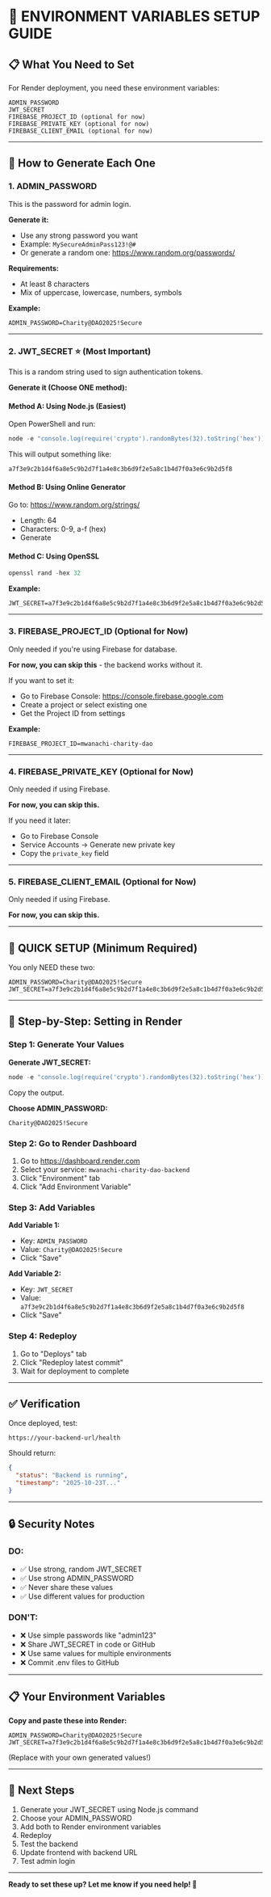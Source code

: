 # 🔐 ENVIRONMENT VARIABLES SETUP GUIDE

## 📋 What You Need to Set

For Render deployment, you need these environment variables:

```
ADMIN_PASSWORD
JWT_SECRET
FIREBASE_PROJECT_ID (optional for now)
FIREBASE_PRIVATE_KEY (optional for now)
FIREBASE_CLIENT_EMAIL (optional for now)
```

---

## 🔑 How to Generate Each One

### 1. **ADMIN_PASSWORD**
This is the password for admin login.

**Generate it:**
- Use any strong password you want
- Example: `MySecureAdminPass123!@#`
- Or generate a random one: https://www.random.org/passwords/

**Requirements:**
- At least 8 characters
- Mix of uppercase, lowercase, numbers, symbols

**Example:**
```
ADMIN_PASSWORD=Charity@DAO2025!Secure
```

---

### 2. **JWT_SECRET** ⭐ (Most Important)
This is a random string used to sign authentication tokens.

**Generate it (Choose ONE method):**

#### Method A: Using Node.js (Easiest)
Open PowerShell and run:
```powershell
node -e "console.log(require('crypto').randomBytes(32).toString('hex'))"
```

This will output something like:
```
a7f3e9c2b1d4f6a8e5c9b2d7f1a4e8c3b6d9f2e5a8c1b4d7f0a3e6c9b2d5f8
```

#### Method B: Using Online Generator
Go to: https://www.random.org/strings/
- Length: 64
- Characters: 0-9, a-f (hex)
- Generate

#### Method C: Using OpenSSL
```powershell
openssl rand -hex 32
```

**Example:**
```
JWT_SECRET=a7f3e9c2b1d4f6a8e5c9b2d7f1a4e8c3b6d9f2e5a8c1b4d7f0a3e6c9b2d5f8
```

---

### 3. **FIREBASE_PROJECT_ID** (Optional for Now)
Only needed if you're using Firebase for database.

**For now, you can skip this** - the backend works without it.

If you want to set it:
- Go to Firebase Console: https://console.firebase.google.com
- Create a project or select existing one
- Get the Project ID from settings

**Example:**
```
FIREBASE_PROJECT_ID=mwanachi-charity-dao
```

---

### 4. **FIREBASE_PRIVATE_KEY** (Optional for Now)
Only needed if using Firebase.

**For now, you can skip this.**

If you need it later:
- Go to Firebase Console
- Service Accounts → Generate new private key
- Copy the `private_key` field

---

### 5. **FIREBASE_CLIENT_EMAIL** (Optional for Now)
Only needed if using Firebase.

**For now, you can skip this.**

---

## 🚀 QUICK SETUP (Minimum Required)

You only NEED these two:

```
ADMIN_PASSWORD=Charity@DAO2025!Secure
JWT_SECRET=a7f3e9c2b1d4f6a8e5c9b2d7f1a4e8c3b6d9f2e5a8c1b4d7f0a3e6c9b2d5f8
```

---

## 📝 Step-by-Step: Setting in Render

### Step 1: Generate Your Values

**Generate JWT_SECRET:**
```powershell
node -e "console.log(require('crypto').randomBytes(32).toString('hex'))"
```

Copy the output.

**Choose ADMIN_PASSWORD:**
```
Charity@DAO2025!Secure
```

### Step 2: Go to Render Dashboard

1. Go to https://dashboard.render.com
2. Select your service: `mwanachi-charity-dao-backend`
3. Click "Environment" tab
4. Click "Add Environment Variable"

### Step 3: Add Variables

**Add Variable 1:**
- Key: `ADMIN_PASSWORD`
- Value: `Charity@DAO2025!Secure`
- Click "Save"

**Add Variable 2:**
- Key: `JWT_SECRET`
- Value: `a7f3e9c2b1d4f6a8e5c9b2d7f1a4e8c3b6d9f2e5a8c1b4d7f0a3e6c9b2d5f8`
- Click "Save"

### Step 4: Redeploy

1. Go to "Deploys" tab
2. Click "Redeploy latest commit"
3. Wait for deployment to complete

---

## ✅ Verification

Once deployed, test:

```
https://your-backend-url/health
```

Should return:
```json
{
  "status": "Backend is running",
  "timestamp": "2025-10-23T..."
}
```

---

## 🔒 Security Notes

### DO:
- ✅ Use strong, random JWT_SECRET
- ✅ Use strong ADMIN_PASSWORD
- ✅ Never share these values
- ✅ Use different values for production

### DON'T:
- ❌ Use simple passwords like "admin123"
- ❌ Share JWT_SECRET in code or GitHub
- ❌ Use same values for multiple environments
- ❌ Commit .env files to GitHub

---

## 📋 Your Environment Variables

**Copy and paste these into Render:**

```
ADMIN_PASSWORD=Charity@DAO2025!Secure
JWT_SECRET=a7f3e9c2b1d4f6a8e5c9b2d7f1a4e8c3b6d9f2e5a8c1b4d7f0a3e6c9b2d5f8
```

(Replace with your own generated values!)

---

## 🎯 Next Steps

1. Generate your JWT_SECRET using Node.js command
2. Choose your ADMIN_PASSWORD
3. Add both to Render environment variables
4. Redeploy
5. Test the backend
6. Update frontend with backend URL
7. Test admin login

---

**Ready to set these up? Let me know if you need help! 🚀**

